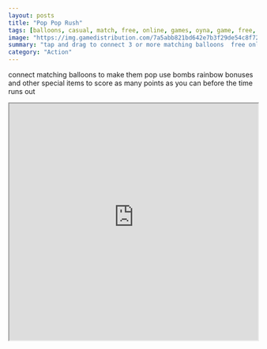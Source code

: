 ```yaml
---
layout: posts
title: "Pop Pop Rush"
tags: [balloons, casual, match, free, online, games, oyna, game, free, games, play, play, games]
image: "https://img.gamedistribution.com/7a5abb821bd642e7b3f29de54c8f72bc.jpg"
summary: "tap and drag to connect 3 or more matching balloons  free online games oyna game free games play play games"
category: "Action"
---
```


connect matching balloons to make them pop use bombs rainbow bonuses and other special items to score as many points as you can before the time runs out

<iframe width="100%" height="480px;" src="https://html5.gamedistribution.com/7a5abb821bd642e7b3f29de54c8f72bc/"></iframe>